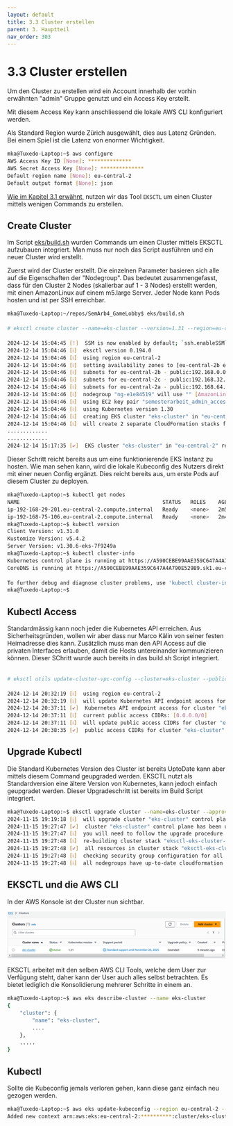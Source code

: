 ```yaml
---
layout: default
title: 3.3 Cluster erstellen
parent: 3. Hauptteil
nav_order: 303
---
```


# 3.3 Cluster erstellen

Um den Cluster zu erstellen wird ein Account innerhalb der vorhin erwähnten "admin" Gruppe genutzt und ein Access Key erstellt.

Mit diesem Access Key kann anschliessend die lokale AWS CLI konfiguriert werden.

Als Standard Region wurde Zürich ausgewählt, dies aus Latenz Gründen.
Bei einem Spiel ist die Latenz von enormer Wichtigkeit.

```bash
mka@Tuxedo-Laptop:~$ aws configure
AWS Access Key ID [None]: **************
AWS Secret Access Key [None]: **************
Default region name [None]: eu-central-2
Default output format [None]: json
```

[Wie im Kapitel 3.1 erwähnt,](./301-kubernetes-cluster.md) nutzen wir das Tool `EKSCTL` um einen Cluster mittels wenigen Commands zu erstellen.

## Create Cluster

Im Script [eks/build.sh](https://github.com/Euthal02/SemArb4_GameLobby/blob/main/eks/build.sh) wurden Commands um einen Cluster mittels EKSCTL aufzubauen integriert. Man muss nur noch das Script ausführen und ein neuer Cluster wird erstellt.

Zuerst wird der Cluster erstellt. Die einzelnen Parameter basieren sich alle auf die Eigenschaften der "Nodegroup". Das bedeutet zusammengefasst, dass für den Cluster 2 Nodes (skalierbar auf 1 - 3 Nodes) erstellt werden, mit einen AmazonLinux auf einem m5.large Server. Jeder Node kann Pods hosten und ist per SSH erreichbar.

```bash
mka@Tuxedo-Laptop:~/repos/SemArb4_GameLobby$ eks/build.sh

# eksctl create cluster --name=eks-cluster --version=1.31 --region=eu-central-2 --node-ami-family=AmazonLinux2 --nodes=2 --nodes-min=1 --nodes-max=3 --ssh-access --ssh-public-key=semesterarbeit_admin_access --max-pods-per-node=20 --enable-ssm --with-oidc

2024-12-14 15:04:45 [!]  SSM is now enabled by default; `ssh.enableSSM` is deprecated and will be removed in a future release
2024-12-14 15:04:46 [ℹ]  eksctl version 0.194.0
2024-12-14 15:04:46 [ℹ]  using region eu-central-2
2024-12-14 15:04:46 [ℹ]  setting availability zones to [eu-central-2b eu-central-2c eu-central-2a]
2024-12-14 15:04:46 [ℹ]  subnets for eu-central-2b - public:192.168.0.0/19 private:192.168.96.0/19
2024-12-14 15:04:46 [ℹ]  subnets for eu-central-2c - public:192.168.32.0/19 private:192.168.128.0/19
2024-12-14 15:04:46 [ℹ]  subnets for eu-central-2a - public:192.168.64.0/19 private:192.168.160.0/19
2024-12-14 15:04:46 [ℹ]  nodegroup "ng-e1e84519" will use "" [AmazonLinux2/1.30]
2024-12-14 15:04:46 [ℹ]  using EC2 key pair "semesterarbeit_admin_access"
2024-12-14 15:04:46 [ℹ]  using Kubernetes version 1.30
2024-12-14 15:04:46 [ℹ]  creating EKS cluster "eks-cluster" in "eu-central-2" region with managed nodes
2024-12-14 15:04:46 [ℹ]  will create 2 separate CloudFormation stacks for cluster itself and the initial managed nodegroup
.............
.............
2024-12-14 15:17:35 [✔]  EKS cluster "eks-cluster" in "eu-central-2" region is ready

```

Dieser Schritt reicht bereits aus um eine funktionierende EKS Instanz zu hosten. Wie man sehen kann, wird die lokale Kubeconfig des Nutzers direkt mit einer neuen Config ergänzt. Dies reicht bereits aus, um erste Pods auf diesem Cluster zu deployen.

``` bash
mka@Tuxedo-Laptop:~$ kubectl get nodes
NAME                                              STATUS   ROLES    AGE     VERSION
ip-192-168-29-201.eu-central-2.compute.internal   Ready    <none>   2m50s   v1.30.6-eks-94953ac
ip-192-168-75-106.eu-central-2.compute.internal   Ready    <none>   2m47s   v1.30.6-eks-94953ac
mka@Tuxedo-Laptop:~$ kubectl version
Client Version: v1.31.0
Kustomize Version: v5.4.2
Server Version: v1.30.6-eks-7f9249a
mka@Tuxedo-Laptop:~$ kubectl cluster-info
Kubernetes control plane is running at https://A590CEBE99AAE359C647A4A790E529B9.sk1.eu-central-2.eks.amazonaws.com
CoreDNS is running at https://A590CEBE99AAE359C647A4A790E529B9.sk1.eu-central-2.eks.amazonaws.com/api/v1/namespaces/kube-system/services/kube-dns:dns/proxy

To further debug and diagnose cluster problems, use 'kubectl cluster-info dump'.
mka@Tuxedo-Laptop:~$
```

## Kubectl Access

Standardmässig kann noch jeder die Kubernetes API erreichen. Aus Sicherheitsgründen, wollen wir aber dass nur Marco Kälin von seiner festen Heimadresse dies kann. Zusätzlich muss man den API Access auf die privaten Interfaces erlauben, damit die Hosts untereinander kommunizieren können. Dieser SChritt wurde auch bereits in das build.sh Script integriert.

```bash

# eksctl utils update-cluster-vpc-config --cluster=eks-cluster --public-access-cidrs=45.94.88.37/32 --private-access=true --approve

2024-12-14 20:32:19 [ℹ]  using region eu-central-2
2024-12-14 20:32:19 [ℹ]  will update Kubernetes API endpoint access for cluster "eks-cluster" in "eu-central-2" to: privateAccess=true, publicAccess=true
2024-12-14 20:37:11 [✔]  Kubernetes API endpoint access for cluster "eks-cluster" in "eu-central-2" has been updated to: privateAccess=true, publicAccess=true
2024-12-14 20:37:11 [ℹ]  current public access CIDRs: [0.0.0.0/0]
2024-12-14 20:37:11 [ℹ]  will update public access CIDRs for cluster "eks-cluster" in "eu-central-2" to: [45.94.88.37/32]
2024-12-14 20:38:35 [✔]  public access CIDRs for cluster "eks-cluster" in "eu-central-2" have been updated to: [45.94.88.37/32]
```

## Upgrade Kubectl

Die Standard Kubernetes Version des Cluster ist bereits UptoDate kann aber mittels diesem Command geupgraded werden. EKSCTL nutzt als Standardversion eine ältere Version von Kubernetes, kann jedoch einfach geupgradet werden. Dieser Upgradeschritt ist bereits im Build Script integriert.

```bash
mka@Tuxedo-Laptop:~$ eksctl upgrade cluster --name=eks-cluster --approve
2024-11-15 19:19:18 [ℹ]  will upgrade cluster "eks-cluster" control plane from current version "1.30" to "1.31"
2024-11-15 19:27:47 [✔]  cluster "eks-cluster" control plane has been upgraded to version "1.31"
2024-11-15 19:27:47 [ℹ]  you will need to follow the upgrade procedure for all of nodegroups and add-ons
2024-11-15 19:27:48 [ℹ]  re-building cluster stack "eksctl-eks-cluster-cluster"
2024-11-15 19:27:48 [✔]  all resources in cluster stack "eksctl-eks-cluster-cluster" are up-to-date
2024-11-15 19:27:48 [ℹ]  checking security group configuration for all nodegroups
2024-11-15 19:27:48 [ℹ]  all nodegroups have up-to-date cloudformation templates
```

## EKSCTL und die AWS CLI

In der AWS Konsole ist der Cluster nun sichtbar.

![EKS Cluster Up](../ressources/images/aws/eks_cluster_up.PNG)

EKSCTL arbeitet mit den selben AWS CLI Tools, welche dem User zur Verfügung steht, daher kann der User auch alles selbst betrachten.
Es bietet lediglich die Konsolidierung mehrerer Schritte in einem an.

```bash
mka@Tuxedo-Laptop:~$ aws eks describe-cluster --name eks-cluster
{
    "cluster": {
        "name": "eks-cluster",
        ....
    },
    .....
}
```

## Kubectl

Sollte die Kubeconfig jemals verloren gehen, kann diese ganz einfach neu gezogen werden.

```bash
mka@Tuxedo-Laptop:~$ aws eks update-kubeconfig --region eu-central-2 --name eks-cluster
Added new context arn:aws:eks:eu-central-2:**********:cluster/eks-cluster to /home/mka/.kube/config
```
